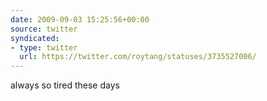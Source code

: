 ```yaml
---
date: 2009-09-03 15:25:56+00:00
source: twitter
syndicated:
- type: twitter
  url: https://twitter.com/roytang/statuses/3735527006/
---
```


always so tired these days